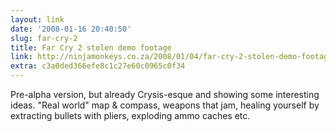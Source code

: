 ```yaml
---
layout: link
date: '2008-01-16 20:40:50'
slug: far-cry-2
title: Far Cry 2 stolen demo footage
link: http://ninjamonkeys.co.za/2008/01/04/far-cry-2-stolen-demo-footage/
extra: c3a0ded366efe8c1c27e60c0965c0f34
---
```


Pre-alpha version, but already Crysis-esque and showing some interesting ideas. "Real world" map & compass, weapons that jam, healing yourself by extracting bullets with pliers, exploding ammo caches etc.